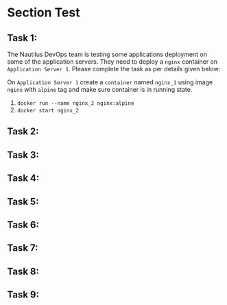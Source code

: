 # Section Test

## Task 1: 
The Nautilus DevOps team is testing some applications deployment on some of the application servers. They need to deploy a `nginx` container on `Application Server 1`. Please complete the task as per details given below:

On `Application Server 1` create a `container` named `nginx_1` using image `nginx` with `alpine` tag and make sure container is in running state.

1.	`docker run --name nginx_2 nginx:alpine`
2.	`docker start nginx_2`

## Task 2: 
## Task 3: 
## Task 4: 
## Task 5: 
## Task 6: 
## Task 7: 
## Task 8: 
## Task 9: 
